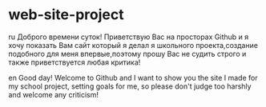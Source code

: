 # web-site-project
ru
Доброго времени суток!
Приветствую Вас на просторах Github и я хочу показать Вам сайт который я делал я школьного проекта,создание подобного для меня впервые,поэтому прошу Вас не судить строго и также приветствуется любая критика!

en
Good day!
Welcome to Github and I want to show you the site I made for my school project, setting goals for me, so please don't judge too harshly and welcome any criticism!
